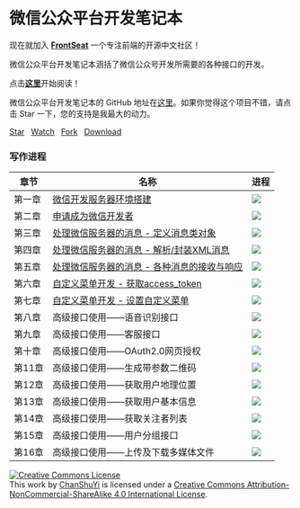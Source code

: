 # 微信公众平台开发笔记本

现在就加入 [**FrontSeat**](http://frontseat.io) 一个专注前端的开源中文社区！

微信公众平台开发笔记本涵括了微信公众号开发所需要的各种接口的开发。

点击[**这里**](http://chanshuyi.github.io/wechat_notebook/)开始阅读！

微信公众平台开发笔记本的 GitHub 地址在[这里](https://github.com/ChanShuYi/wechat_notebook)。如果你觉得这个项目不错，请点击 Star 一下，您的支持是我最大的动力。


<!-- Place this tag where you want the button to render. -->
<a class="github-button" href="https://github.com/ChanShuYi/wechat_notebook" data-style="mega" data-count-href="/ChanShuYi/wechat_notebook/stargazers" data-count-api="/repos/ChanShuYi/wechat_notebook#stargazers_count" data-count-aria-label="# stargazers on GitHub" aria-label="Star ChanShuYi/wechat_notebook on GitHub">Star</a>
&nbsp;&nbsp;<a class="github-button" href="https://github.com/ChanShuYi/wechat_notebook" data-style="mega" data-count-href="/ChanShuYi/wechat_notebook/watchers" data-count-api="/repos/ChanShuYi/wechat_notebook#subscribers_count" data-count-aria-label="# watchers on GitHub" aria-label="Watch ChanShuYi/wechat_notebook on GitHub">Watch</a>
&nbsp;&nbsp;<a class="github-button" href="https://github.com/ChanShuYi/wechat_notebook/fork" data-style="mega" data-count-href="/ChanShuYi/wechat_notebook/network" data-count-api="/repos/ChanShuYi/wechat_notebook#forks_count" data-count-aria-label="# forks on GitHub" aria-label="Fork ChanShuYi/wechat_notebook on GitHub">Fork</a>
&nbsp;&nbsp;<a class="github-button" href="https://github.com/ChanShuYi/wechat_notebook/archive/master.zip" data-style="mega" aria-label="Download ChanShuYi/wechat_notebook on GitHub">Download</a>

### 写作进程

|章节|名称|进程|
|----|----|----|
|第一章|[微信开发服务器环境搭建](01_wechat_server_config.md)|![](http://progressed.io/bar/100)|
|第二章|[申请成为微信开发者](02_become_wechat_developer.md)|![](http://progressed.io/bar/100)|
|第三章|[处理微信服务器的消息 - 定义消息类对象](03_handle_message_1_pojo.md)|![](http://progressed.io/bar/100)|
|第四章|[处理微信服务器的消息 - 解析/封装XML消息](04_handle_message_2_parse_unparse_xml.md)|![](http://progressed.io/bar/100)|
|第五章|[处理微信服务器的消息 - 各种消息的接收与响应](05_handle_message_3_receive_send_msg.md)|![](http://progressed.io/bar/100)|
|第六章|[自定义菜单开发 - 获取access_token](06_self_menu_1_keep_token_valid.md)|![](http://progressed.io/bar/100)|
|第七章|[自定义菜单开发 - 设置自定义菜单](07_self_menu_2_set_menu.md)|![](http://progressed.io/bar/100)|
|第八章|高级接口使用——语音识别接口|![](http://progressed.io/bar/0)|
|第九章|高级接口使用——客服接口|![](http://progressed.io/bar/0)|
|第十章|高级接口使用——OAuth2.0网页授权|![](http://progressed.io/bar/0)|
|第11章|高级接口使用——生成带参数二维码|![](http://progressed.io/bar/0)|
|第12章|高级接口使用——获取用户地理位置|![](http://progressed.io/bar/0)|
|第13章|高级接口使用——获取用户基本信息|![](http://progressed.io/bar/0)|
|第14章|高级接口使用——获取关注者列表|![](http://progressed.io/bar/0)|
|第15章|高级接口使用——用户分组接口|![](http://progressed.io/bar/0)|
|第16章|高级接口使用——上传及下载多媒体文件|![](http://progressed.io/bar/0)|

<a rel="license" href="http://creativecommons.org/licenses/by-nc-sa/4.0/"><img alt="Creative Commons License" style="border-width:0" src="https://i.creativecommons.org/l/by-nc-sa/4.0/80x15.png" /></a><br />This work by <a xmlns:cc="http://creativecommons.org/ns#" href="https://www.github.com/ChanShuYi" property="cc:attributionName" rel="cc:attributionURL">ChanShuYi</a> is licensed under a <a rel="license" href="http://creativecommons.org/licenses/by-nc-sa/4.0/">Creative Commons Attribution-NonCommercial-ShareAlike 4.0 International License</a>.
<!-- Place this tag right after the last button or just before your close body tag. -->
<script async defer id="github-bjs" src="https://buttons.github.io/buttons.js"></script>
